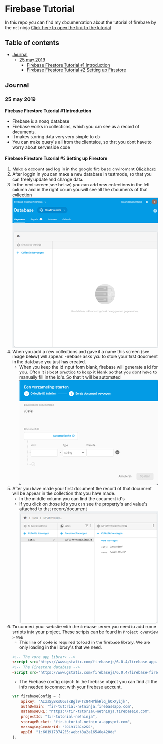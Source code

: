 # Firebase Tutorial
In this repo you can find my documentation about the tutorial of firebase by the net ninja
[Click here to open the link to the tutorial](https://www.youtube.com/watch?v=4d-gIPGzmK4)
## Table of contents
*   [Journal](#journal)
    * [25 may 2019](25-may-2019)
        * [Firebase Firestore Tutorial #1 Introduction](#firebase-firestore-tutorial-#1-introduction)
        * [Firebase Firestore Tutorial #2 Setting up Firestore](#firebase-firestore-tutorial-#2-setting-up-firestore)
## Journal
### 25 may 2019
#### Firebase Firestore Tutorial #1 Introduction
*   Firebase is a nosql database
*   Firebase works in collections, which you can see as a record of documents.
*   It makes storing data very very simple to do
*   You can make query's all from the clientside, so that you dont have to worry about serverside code
#### Firebase Firestore Tutorial #2 Setting up Firestore
1.  Make a account and log in in the google fire base enviroment [Click here](https://firebase.google.com)
2.  After loggin in you can make a new database in testmode, so that you can freely update and change data.
3.  In the next screen(see below) you can add new collections in the left column and in the right colum you will see all the documents of that collection
![Firestore Database](./images/readme/Firebase_Interface.png)
4.  When you add a new collections and gave it a name this screen (see image below) will appear. Firebase asks you to store your first doucment in the database you just has created.
    *   When you keep the id input form blank, firebase will generate a id for you. Often it is best practice to keep it blank so that you dont have to manually fill in the id's. So that it will be automated
![First Collection](./images/readme/add_data.png)
5.  After you have made your first document the record of that document will be appear in the collection that you have made.
    *   In the middle column you can find the document id's
    *   If you click on those id's you can see the property's and value's attached to that record/document
![First Collection](./images/readme/Identefire.png)
6.  To connect your website with the firebase server you need to add some scripts into your project. These scripts can be found in `Project overview > Web`
    *   This line of code is required to load in the firebase library. We are only loading in the library's that we need. 
    ```html
    <!-- The core app library -->
    <script src="https://www.gstatic.com/firebasejs/6.0.4/firebase-app.js"></script>
    <!-- The Firestore database -->
    <script src="https://www.gstatic.com/firebasejs/6.0.4/firebase-firestore.js"></script>
    ``` 
    *   The Firebase config object: In the firebase object you can find all the info needed to connect with your firebase account.
    ```js
    var firebaseConfig = {
        apiKey: "AIzaSyBKsUGGsxBgl94Tc84MYhbHlq_hOxXyijk",
        authDomain: "fir-tutorial-netninja.firebaseapp.com",
        databaseURL: "https://fir-tutorial-netninja.firebaseio.com",
        projectId: "fir-tutorial-netninja",
        storageBucket: "fir-tutorial-netninja.appspot.com",
        messagingSenderId: "601917374255",
        appId: "1:601917374255:web:68a2a16546e420de"
    };
    ```